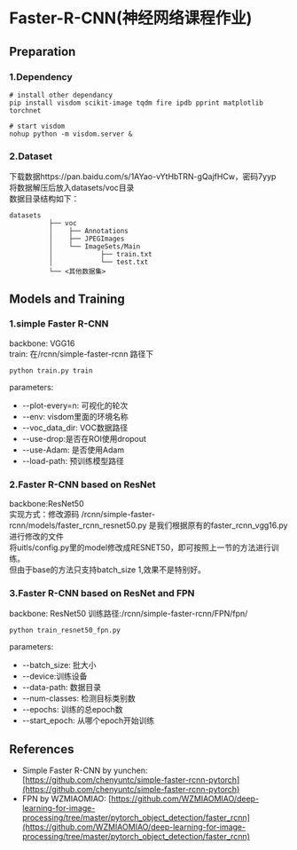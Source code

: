 # Faster-R-CNN(神经网络课程作业)

## Preparation
### 1.Dependency
```
# install other dependancy
pip install visdom scikit-image tqdm fire ipdb pprint matplotlib torchnet
```
```
# start visdom
nohup python -m visdom.server &
```
### 2.Dataset
下载数据https://pan.baidu.com/s/1AYao-vYtHbTRN-gQajfHCw，密码7yyp  
将数据解压后放入datasets/voc目录  
数据目录结构如下：  
```
datasets
          ├── voc           
          │    ├── Annotations
          │    ├── JPEGImages
          │    └── ImageSets/Main
          │            ├── train.txt
          │            └── test.txt
          └── <其他数据集>
```
## Models and Training
### 1.simple Faster R-CNN
backbone: VGG16  
train: 在/rcnn/simple-faster-rcnn 路径下  
```
python train.py train
```
parameters:  
- --plot-every=n: 可视化的轮次
- --env: visdom里面的环境名称 
- --voc_data_dir: VOC数据路径
- --use-drop:是否在ROI使用dropout
- --use-Adam: 是否使用Adam
- --load-path: 预训练模型路径

### 2.Faster R-CNN based on ResNet
backbone:ResNet50  
实现方式：修改源码
/rcnn/simple-faster-rcnn/models/faster_rcnn_resnet50.py 是我们根据原有的faster_rcnn_vgg16.py进行修改的文件  
将uitls/config.py里的model修改成RESNET50，即可按照上一节的方法进行训练。  
但由于base的方法只支持batch_size 1,效果不是特别好。  

### 3.Faster R-CNN based on ResNet and FPN
backbone: ResNet50
训练路径:/rcnn/simple-faster-rcnn/FPN/fpn/  
```
python train_resnet50_fpn.py
```
parameters:  
- --batch_size: 批大小
- --device:训练设备
- --data-path: 数据目录
- --num-classes: 检测目标类别数
- --epochs: 训练的总epoch数
- --start_epoch: 从哪个epoch开始训练


## References
- Simple Faster R-CNN by yunchen: [https://github.com/chenyuntc/simple-faster-rcnn-pytorch](https://github.com/chenyuntc/simple-faster-rcnn-pytorch)
- FPN by WZMIAOMIAO: [https://github.com/WZMIAOMIAO/deep-learning-for-image-processing/tree/master/pytorch_object_detection/faster_rcnn](https://github.com/WZMIAOMIAO/deep-learning-for-image-processing/tree/master/pytorch_object_detection/faster_rcnn)
